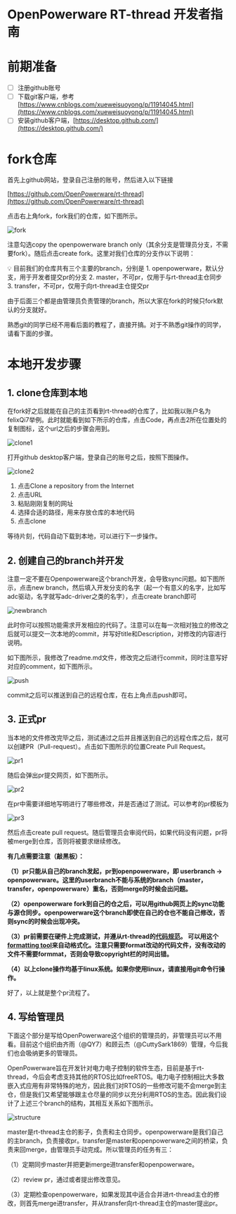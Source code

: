 # OpenPowerware RT-thread 开发者指南


# 前期准备

- [ ]  注册github账号
- [ ]  下载git客户端，参考[https://www.cnblogs.com/xueweisuoyong/p/11914045.html](https://www.cnblogs.com/xueweisuoyong/p/11914045.html)
- [ ]  安装github客户端，[https://desktop.github.com/](https://desktop.github.com/)

# fork仓库

首先上github网站，登录自己注册的账号，然后进入以下链接

[https://github.com/OpenPowerware/rt-thread](https://github.com/OpenPowerware/rt-thread)

点击右上角fork，fork我们的仓库，如下图所示。

![fork](figures/fork.png)

注意勾选copy the openpowerware branch only（其余分支是管理员分支，不需要fork）。随后点击create fork。这里对我们仓库的分支作以下说明：

<aside>
💡 目前我们的仓库共有三个主要的branch，分别是
1. openpowerware，默认分支，用于开发者提交pr的分支
2. master，不可pr，仅用于与rt-thread主仓同步
3. transfer，不可pr，仅用于向rt-thread主仓提交pr

</aside>

由于后面三个都是由管理员负责管理的branch，所以大家在fork的时候只fork默认的分支就好。

熟悉git的同学已经不用看后面的教程了，直接开搞。对于不熟悉git操作的同学，请看下面的步骤。

# 本地开发步骤

## 1. clone仓库到本地

在fork好之后就能在自己的主页看到rt-thread的仓库了，比如我以账户名为felixQi7举例。此时就能看到如下所示的仓库，点击Code，再点击2所在位置处的复制图标，这个url之后的步骤会用到。

![clone1](figures/clone1.png)

打开github desktop客户端，登录自己的账号之后，按照下图操作。

![clone2](figures/clone2.png)

1. 点击Clone a repository from the Internet
2. 点击URL
3. 粘贴刚刚复制的网址
4. 选择合适的路径，用来存放仓库的本地代码
5. 点击clone

等待片刻，代码自动下载到本地，可以进行下一步操作。

## 2. 创建自己的branch并开发

注意一定不要在Openpowerware这个branch开发，会导致sync问题。如下图所示，点击new branch，然后填入开发分支的名字（起一个有意义的名字，比如写adc驱动，名字就写adc-driver之类的名字），点击create branch即可

![newbranch](figures/newbranch.png)

此时你可以按照功能需求开发相应的代码了。注意可以在每一次相对独立的修改之后就可以提交一次本地的commit，并写好title和Description，对修改的内容进行说明。

如下图所示，我修改了readme.md文件，修改完之后进行commit，同时注意写好对应的comment，如下图所示。

![push](figures/push.png)

commit之后可以推送到自己的远程仓库，在右上角点击push即可。

## 3. 正式pr

当本地的文件修改完毕之后，测试通过之后并且推送到自己的远程仓库之后，就可以创建PR（Pull-request）。点击如下图所示的位置Create Pull Request。

![pr1](figures/pr1.png)

随后会弹出pr提交网页，如下图所示。

![pr2](figures/pr2.png)

在pr中需要详细地写明进行了哪些修改，并是否通过了测试。可以参考的pr模板为

![pr3](figures/pr3.png)

然后点击create pull request。随后管理员会审阅代码，如果代码没有问题，pr将被merge到仓库，否则将被要求继续修改。

**有几点需要注意（敲黑板）：**

**（1）pr只能从自己的branch发起，pr到openpowerware，即 userbranch → openpowerware。这里的userbranch不能与系统的branch（master，transfer，openpowerware）重名，否则merge的时候会出问题。**

**（2）openpowerware fork到自己的仓之后，可以用github网页上的sync功能与源仓同步。openpowerware这个branch即使在自己的仓也不能自己修改，否则sync的时候会出现冲突。**

**（3）pr前需要在硬件上完成测试，并遵从rt-thread的[代码规范](https://github.com/OpenPowerware/rt-thread/blob/openpowerware/documentation/contribution_guide/coding_style_cn.md)。
可以用这个[formatting tool](https://github.com/mysterywolf/formatting)来自动格式化。注意只需要format改动的代码文件，没有改动的文件不需要formmat，否则会导致copyright栏的时间出错。**

**（4）以上clone操作均基于linux系统。如果你使用linux，请直接用git命令行操作。**


好了，以上就是整个pr流程了。

## 4. 写给管理员

下面这个部分是写给OpenPowerware这个组织的管理员的，非管理员可以不用看。目前这个组织由齐雨（@QY7）和顾云杰（@CuttySark1869）管理，今后我们也会吸纳更多的管理员。

OpenPowerware旨在开发针对电力电子控制的软件生态，目前是基于rt-thread，今后会考虑支持其他的RTOS比如freeRTOS。电力电子控制相比大多数嵌入式应用有非常特殊的地方，因此我们对RTOS的一些修改可能不会merge到主仓，但是我们又希望能够跟主仓尽量的同步以充分利用RTOS的生态。因此我们设计了上述三个branch的结构，其相互关系如下图所示。

![structure](figures/structure.png)

master是rt-thread主仓的影子，负责和主仓同步。openpowerware是我们自己的主branch，负责接收pr。transfer是master和openpowerware之间的桥梁，负责来回merge，由管理员手动完成。所以管理员的任务有三：

（1）定期同步master并把更新merge进transfer和openpowerware。

（2）review pr，通过或者提出修改意见。

（3）定期检查openpowerware，如果发现其中适合合并进rt-thread主仓的修改，则首先merge进transfer，并从transfer向rt-thread主仓的master提出pr。
